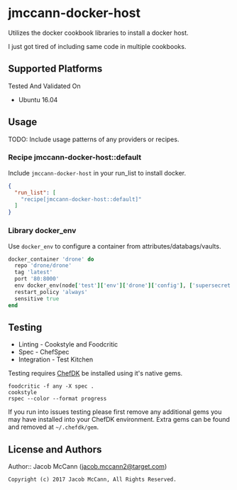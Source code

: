 # jmccann-docker-host

Utilizes the docker cookbook libraries to install a docker host.

I just got tired of including same code in multiple cookbooks.

## Supported Platforms

Tested And Validated On
- Ubuntu 16.04

## Usage

TODO: Include usage patterns of any providers or recipes.

### Recipe jmccann-docker-host::default

Include `jmccann-docker-host` in your run_list to install docker.

```json
{
  "run_list": [
    "recipe[jmccann-docker-host::default]"
  ]
}
```

### Library docker_env

Use `docker_env` to configure a container from attributes/databags/vaults.

```ruby
docker_container 'drone' do
  repo 'drone/drone'
  tag 'latest'
  port '80:8000'
  env docker_env(node['test']['env']['drone']['config'], ['supersecret'], 'vault_env')
  restart_policy 'always'
  sensitive true
end
```

## Testing

* Linting - Cookstyle and Foodcritic
* Spec - ChefSpec
* Integration - Test Kitchen

Testing requires [ChefDK](https://downloads.chef.io/chef-dk/) be installed using it's native gems.

```
foodcritic -f any -X spec .
cookstyle
rspec --color --format progress
```

If you run into issues testing please first remove any additional gems you may
have installed into your ChefDK environment.  Extra gems can be found and removed
at `~/.chefdk/gem`.

## License and Authors

Author:: Jacob McCann (<jacob.mccann2@target.com>)

```text
Copyright (c) 2017 Jacob McCann, All Rights Reserved.
```
